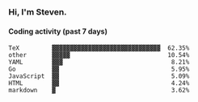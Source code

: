 ### Hi, I'm Steven.

#### Coding activity (past 7 days)
```
TeX         ▓▓▓▓▓▓▓▓▓▓▓▓▓▓▓▓▓▓▓▓▓▓▓▓▓▓▓▓▓▓  62.35%
other       ▓▓▓▓▓                           10.54%
YAML        ▓▓▓                              8.21%
Go          ▓▓                               5.95%
JavaScript  ▓▓                               5.09%
HTML        ▓▓                               4.24%
markdown    ▓                                3.62%
```
